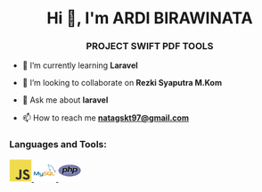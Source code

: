 

<h1 align="center">Hi 👋, I'm ARDI BIRAWINATA</h1>
<h3 align="center">PROJECT SWIFT PDF TOOLS</h3>

- 🌱 I’m currently learning **Laravel**

- 👯 I’m looking to collaborate on **Rezki Syaputra M.Kom**

- 💬 Ask me about **laravel**

- 📫 How to reach me **natagskt97@gmail.com**




<h3 align="left">Languages and Tools:</h3>
<p align="left"> <a href="https://developer.mozilla.org/en-US/docs/Web/JavaScript" target="_blank" rel="noreferrer"> <img src="https://raw.githubusercontent.com/devicons/devicon/master/icons/javascript/javascript-original.svg" alt="javascript" width="40" height="40"/> </a> <a href="https://www.mysql.com/" target="_blank" rel="noreferrer"> <img src="https://raw.githubusercontent.com/devicons/devicon/master/icons/mysql/mysql-original-wordmark.svg" alt="mysql" width="40" height="40"/> </a> <a href="https://www.php.net" target="_blank" rel="noreferrer"> <img src="https://raw.githubusercontent.com/devicons/devicon/master/icons/php/php-original.svg" alt="php" width="40" height="40"/> </a> </p>
